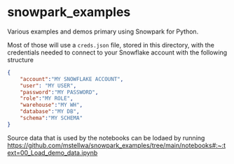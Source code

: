 # snowpark_examples
Various examples and demos primary using Snowpark for Python.

Most of those will use a `creds.json` file, stored in this directory, with the credentials needed to connect to your Snowflake account with the following structure
```json
{
    "account":"MY SNOWFLAKE ACCOUNT",
    "user": "MY USER",
    "password":"MY PASSWORD",
    "role":"MY ROLE",
    "warehouse":"MY WH",
    "database":"MY DB",
    "schema":"MY SCHEMA"
}
```

Source data that is used by the notebooks can be lodaed by running https://github.com/mstellwa/snowpark_examples/tree/main/notebooks#:~:text=00_Load_demo_data.ipynb

